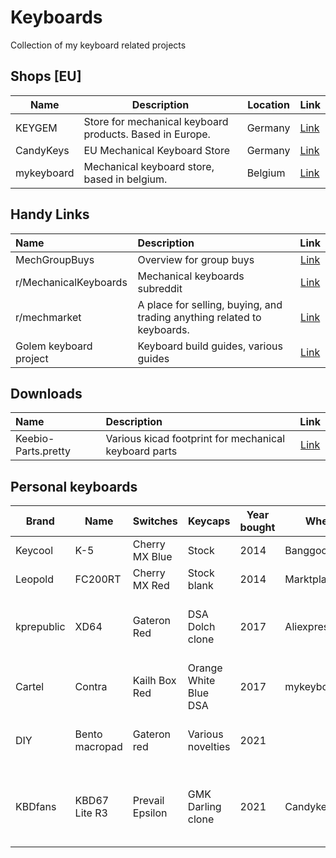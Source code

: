 # Keyboards

Collection of my keyboard related projects

## Shops [EU]

|Name|Description|Location|Link|
|---|---|---|---|
|KEYGEM|Store for mechanical keyboard products. Based in Europe.|Germany|[Link](https://keygem.store/)|
|CandyKeys|EU Mechanical Keyboard Store|Germany|[Link](https://candykeys.com/)|
|mykeyboard|Mechanical keyboard store, based in belgium.|Belgium|[Link](https://mykeyboard.eu/)|

## Handy Links

|Name|Description|Link|
|:-----------|:----------------------|:-----:|
|MechGroupBuys|Overview for group buys|[Link](https://www.mechgroupbuys.com/)|
|r/MechanicalKeyboards|Mechanical keyboards subreddit|[Link](https://www.reddit.com/r/MechanicalKeyboards)|
|r/mechmarket|A place for selling, buying, and trading anything related to keyboards.|[Link](https://www.reddit.com/r/mechmarket)|
|Golem keyboard project|Keyboard build guides, various guides|[Link](https://golem.hu/)|

## Downloads
|Name|Description|Link|
|:-----------|:----------------------|:-----:|
|Keebio-Parts.pretty|Various kicad footprint for mechanical keyboard parts|[Link](https://github.com/keebio/Keebio-Parts.pretty)|

## Personal keyboards

|Brand|Name|Switches|Keycaps|Year bought|Where|Extras|
|---|---|---|---|---|---|---|
|Keycool|K-5|Cherry MX Blue|Stock|2014|Banggood|
|Leopold|FC200RT|Cherry MX Red|Stock blank|2014|Marktplaats|
|kprepublic|XD64|Gateron Red|DSA Dolch clone|2017|Aliexpress|Aluminum plate. Clear plastic case|
|Cartel|Contra|Kailh Box Red|Orange White Blue DSA|2017|mykeyboard.eu|
|DIY|Bento macropad|Gateron red|Various novelties|2021||3D printed by myself. Made vial compatible|
|KBDfans|KBD67 Lite R3|Prevail Epsilon|GMK Darling clone|2021|Candykeys|Krytox 205g0 lubed durock stabilizers. Deep blue|

